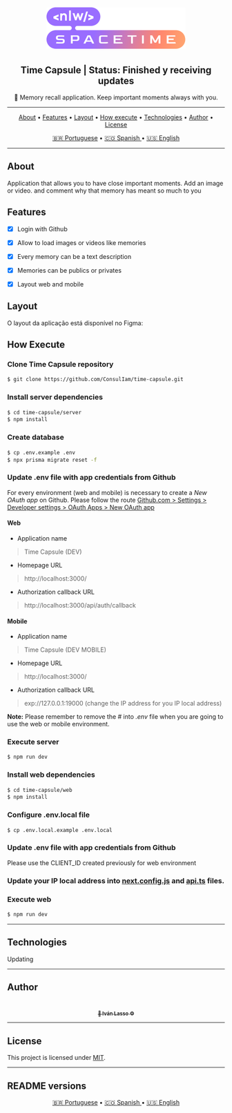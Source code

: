   <h1 align="center">
    <img alt="Time Capsule" title="Time Capsule" src="./web/src/assets/nlw-spacetime-logo.svg" />
</h1>
<h2 align="center"> 
	Time Capsule | Status: Finished y receiving updates
</h2>
<p align="center">🚀 Memory recall application. Keep important moments always with you.</p>


---



<p align="center">
 <a href="#about">About</a> •
 <a href="#features">Features</a> •
 <a href="#layout">Layout</a> • 
 <a href="#how-execute">How execute</a> • 
 <a href="#technologies">Technologies</a> •  
 <a href="#author">Author</a> • 
 <a href="#license">License</a>
</p>

<p align="center">
 <a href="./README-pt.md">🇧🇷 Portuguese</a> •
 <a href="./README-es.md">🇨🇴 Spanish </a> •
 <a href="./README.md">🇺🇸 English</a>
</p>

---


## About

Application that allows you to have close important moments. Add an image or video. and comment why that memory has meant so much to you



## Features

- [x] Login with Github
- [x] Allow to load images or videos like memories
- [x] Every memory can be a text description
- [x] Memories can be publics or privates
- [x] Layout web and mobile



## Layout

O layout da aplicação está disponível no Figma:



## How Execute

### Clone Time Capsule repository

```bash
$ git clone https://github.com/ConsulIam/time-capsule.git
```

### Install server dependencies

```bash
$ cd time-capsule/server
$ npm install
```

### Create database

```bash
$ cp .env.example .env
$ npx prisma migrate reset -f
```

### Update .env file with app credentials from Github

For every environment (web and mobile) is necessary to create a _New OAuth app_ on Github. Please follow the route [Github.com > Settings > Developer settings > OAuth Apps > New OAuth app](https://github.com/settings/apps)

#### Web
- Application name
> Time Capsule (DEV)

- Homepage URL 
> http://localhost:3000/

- Authorization callback URL
> http://localhost:3000/api/auth/callback

#### Mobile
- Application name
> Time Capsule (DEV MOBILE)

- Homepage URL 
> http://localhost:3000/

- Authorization callback URL
> exp://127.0.0.1:19000 (change the IP address for you IP local address)

**Note:** Please remember to remove the _#_ into _.env_ file when you are going to use the web or mobile environment.

### Execute server

```bash
$ npm run dev
```

### Install web dependencies

```bash
$ cd time-capsule/web
$ npm install
```

### Configure .env.local file

```bash
$ cp .env.local.example .env.local
```

### Update .env file with app credentials from Github

Please use the CLIENT_ID created previously for web environment

### Update your IP local address into [next.config.js](./web/next.config.js) and [api.ts](./web/src/lib/api.ts) files.

### Execute web

```bash
$ npm run dev
```

---

## Technologies

Updating

---

## Author

<p align="center">
<a href="https://bc.consuliam.com">
 <img style="border-radius: 50%;" src="https://avatars.githubusercontent.com/u/25617605?v=4" width="100px;" alt=""/>
 <br />
 <sub><b>🤖 Iván Lasso ⚙️</b></sub></a> <a href="https://bc.consuliam.com" title="ConsulIAm"></a>
 <br />
 </p>

---

## License

This project is licensed under [MIT](./LICENSE).

---

## README versions

<p align="center">
 <a href="./README-pt.md">🇧🇷 Portuguese</a> •
 <a href="./README-es.md">🇨🇴 Spanish </a> •
 <a href="./README.md">🇺🇸 English</a>
</p>